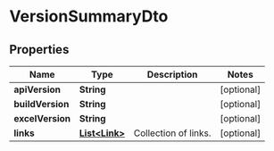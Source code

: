 

# VersionSummaryDto

## Properties

Name | Type | Description | Notes
------------ | ------------- | ------------- | -------------
**apiVersion** | **String** |  |  [optional]
**buildVersion** | **String** |  |  [optional]
**excelVersion** | **String** |  |  [optional]
**links** | [**List&lt;Link&gt;**](Link.md) | Collection of links. |  [optional]



